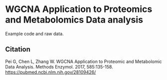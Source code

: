# WGCNA Application to Proteomics and Metabolomics Data analysis
Example code and raw data.

## Citation
Pei G, Chen L, Zhang W. WGCNA Application to Proteomic and Metabolomic Data Analysis. Methods Enzymol. 2017, 585:135-158. 
https://pubmed.ncbi.nlm.nih.gov/28109426/
